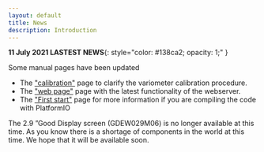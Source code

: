 ```yaml
---
layout: default
title: News
description: Introduction
---
```


**11 July 2021 LASTEST NEWS**{: style="color:   #138ca2; opacity: 1;" }


Some manual pages have been updated
- The ["calibration"]({{site.baseurl}}/manuel/Calibration.html) page to clarify the variometer calibration procedure.
- The ["web page"]({{site.baseurl}}/manuel/page_web.html) page with the latest functionality of the webserver.
- The ["First start"]({{site.baseurl}}/manuel/flashusb.html) page for more information if you are compiling the code with PlatformIO

The 2.9 ”Good Display screen (GDEW029M06) is no longer available at this time. As you know there is a  shortage of components in the world at this time. We hope that it will be available soon.


